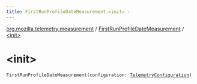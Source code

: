 ```yaml
---
title: FirstRunProfileDateMeasurement.<init> - 
---
```


[org.mozilla.telemetry.measurement](../index.html) / [FirstRunProfileDateMeasurement](index.html) / [&lt;init&gt;](./-init-.html)

# &lt;init&gt;

`FirstRunProfileDateMeasurement(configuration: `[`TelemetryConfiguration`](../../org.mozilla.telemetry.config/-telemetry-configuration/index.html)`)`